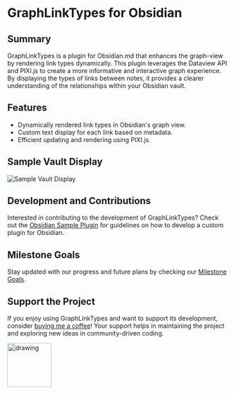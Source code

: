 # GraphLinkTypes for Obsidian

## Summary
GraphLinkTypes is a plugin for Obsidian.md that enhances the graph-view by rendering link types dynamically. This plugin leverages the Dataview API and PIXI.js to create a more informative and interactive graph experience. By displaying the types of links between notes, it provides a clearer understanding of the relationships within your Obsidian vault.

## Features
- Dynamically rendered link types in Obsidian's graph view.
- Custom text display for each link based on metadata.
- Efficient updating and rendering using PIXI.js.

## Sample Vault Display
![Sample Vault Display](link-to-gif)

## Development and Contributions
Interested in contributing to the development of GraphLinkTypes? Check out the [Obsidian Sample Plugin](https://github.com/obsidianmd/obsidian-sample-plugin) for guidelines on how to develop a custom plugin for Obsidian.

## Milestone Goals
Stay updated with our progress and future plans by checking our [Milestone Goals](link-to-milestone-goals).

## Support the Project
If you enjoy using GraphLinkTypes and want to support its development, consider [buying me a coffee](https://www.buymeacoffee.com/natefrisch)! Your support helps in maintaining the project and exploring new ideas in community-driven coding.

<img src="https://github.com/natefrisch01/Graph-Link-Types/assets/44580969/b0b78ff4-c3a6-4614-8a35-efc3d475d8bf)https://github.com/natefrisch01/Graph-Link-Types/assets/44580969/b0b78ff4-c3a6-4614-8a35-efc3d475d8bf" alt="drawing" width="100"/>

